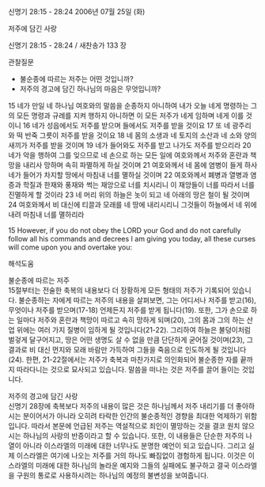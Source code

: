신명기 28:15 - 28:24 
2006년 07월 25일 (화)

저주에 담긴 사랑



신명기 28:15 - 28:24 / 새찬송가 133 장


관찰질문
- 불순종에 따르는 저주는 어떤 것입니까?
- 저주의 경고에 담긴 하나님의 마음은 무엇입니까? 

15 네가 만일 네 하나님 여호와의 말씀을 순종하지 아니하여 내가 오늘 네게 명령하는 그의 모든 명령과 규례를 지켜 행하지 아니하면 이 모든 저주가 네게 임하며 네게 이를 것이니 16 네가 성읍에서도 저주를 받으며 들에서도 저주를 받을 것이요 17 또 네 광주리와 떡 반죽 그릇이 저주를 받을 것이요 18 네 몸의 소생과 네 토지의 소산과 네 소와 양의 새끼가 저주를 받을 것이며 19 네가 들어와도 저주를 받고 나가도 저주를 받으리라 20 네가 악을 행하여 그를 잊으므로 네 손으로 하는 모든 일에 여호와께서 저주와 혼란과 책망을 내리사 망하며 속히 파멸하게 하실 것이며 21 여호와께서 네 몸에 염병이 들게 하사 네가 들어가 차지할 땅에서 마침내 너를 멸하실 것이며 22 여호와께서 폐병과 열병과 염증과 학질과 한재와 풍재와 썩는 재앙으로 너를 치시리니 이 재앙들이 너를 따라서 너를 진멸하게 할 것이라 23 네 머리 위의 하늘은 놋이 되고 네 아래의 땅은 철이 될 것이며 24 여호와께서 비 대신에 티끌과 모래를 네 땅에 내리시리니 그것들이 하늘에서 네 위에 내려 마침내 너를 멸하리라 

15  However, if you do not obey the LORD your God and do not carefully follow all his commands and decrees I am giving you today, all these curses will come upon you and overtake you:

해석도움





불순종에 따르는 저주  
15절부터는 전술한 축복의 내용보다 더 장황하게 모든 형태의 저주가 기록되어 있습니다. 불순종하는 자에게 따르는 저주의 내용을 살펴보면, 그는 어디서나 저주를 받고(16), 무엇이나 저주를 받으며(17-18) 언제든지 저주를 받게 됩니다(19). 또한, 그가 손으로 하는 일마다 저주와 혼란과 책망이 따르고 속히 망하게 되며(20), 그의 몸과 그의 하는 산업 위에는 여러 가지 질병이 임하게 될 것입니다(21-22). 그리하여 하늘은 불덩이처럼 벌겋게 달구어지고, 땅은 어떤 생명도 살 수 없을 만큼 단단하게 굳어질 것이며(23), 그 결과로 비 대신 먼지와 모래 바람만 가득하여 그들을 죽음으로 인도하게 될 것입니다(24). 한편, 21-22절에서는 저주가 축복과 마찬가지로 의인화되어 불순종한 자를 끝까지 따라다니는 것으로 묘사되고 있습니다. 말씀을 떠나는 것은 저주를 끌어 들이는 것입니다.  

저주의 경고에 담긴 사랑  
신명기 28장에 축복보다 저주의 내용이 많은 것은 하나님께서 저주 내리기를 더 좋아하시는 분이어서가 아니라 오히려 타락한 인간의 불순종적인 경향을 최대한 억제하기 위함입니다. 따라서 본문에 언급된 저주는 역설적으로 죄인이 멸망하는 것을 결코 원치 않으시는 하나님의 사랑의 반증이라고 할 수 있습니다. 또한, 이 내용들은 단순한 저주의 나열이 아니라 이스라엘의 미래에 대한 너무나도 분명한 예언이 되고 있습니다. 그리고 실제 이스라엘은 여기에 나오는 저주를 거의 하나도 빠짐없이 경험하게 됩니다. 이것은 이스라엘의 미래에 대한 하나님의 놀라운 예지와 그들의 실패에도 불구하고 결국 이스라엘을 구원의 통로로 사용하시려는 하나님의 예정의 불변성을 보여줍니다.